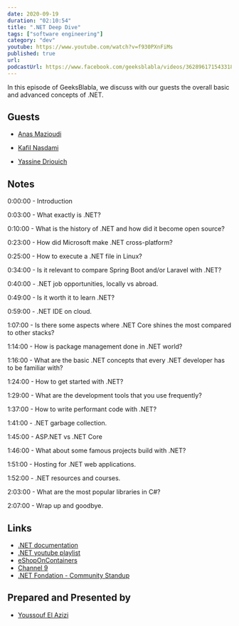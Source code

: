 ```yaml
---
date: 2020-09-19
duration: "02:10:54"
title: ".NET Deep Dive"
tags: ["software engineering"]
category: "dev"
youtube: https://www.youtube.com/watch?v=f930PXnFiMs
published: true
url:
podcastUrl: https://www.facebook.com/geeksblabla/videos/362896171543318
---
```


In this episode of GeeksBlabla, we discuss with our guests the overall basic and advanced concepts of .NET.

## Guests

- [Anas Mazioudi](https://www.facebook.com/disklosr)

- [Kafil Nasdami](https://kafil.now.sh)

- [Yassine Driouich](https://www.facebook.com/Programmation.Maroc)

## Notes

0:00:00 - Introduction

0:03:00 - What exactly is .NET?

0:10:00 - What is the history of .NET and how did it become open source?

0:23:00 - How did Microsoft make .NET cross-platform?

0:25:00 - How to execute a .NET file in Linux?

0:34:00 - Is it relevant to compare Spring Boot and/or Laravel with .NET?

0:40:00 - .NET job opportunities, locally vs abroad.

0:49:00 - Is it worth it to learn .NET?

0:59:00 - .NET IDE on cloud.

1:07:00 - Is there some aspects where .NET Core shines the most compared to other stacks?

1:14:00 - How is package management done in .NET world?

1:16:00 - What are the basic .NET concepts that every .NET developer has to be familiar with?

1:24:00 - How to get started with .NET?

1:29:00 - What are the development tools that you use frequently?

1:37:00 - How to write performant code with .NET?

1:41:00 - .NET garbage collection.

1:45:00 - ASP.NET vs .NET Core

1:46:00 - What about some famous projects build with .NET?

1:51:00 - Hosting for .NET web applications.

1:52:00 - .NET resources and courses.

2:03:00 - What are the most popular libraries in C#?

2:07:00 - Wrap up and goodbye.

## Links

- [.NET documentation](https://docs.microsoft.com/en-us/dotnet/)
- [.NET youtube playlist](https://www.youtube.com/c/dotNET/playlists)
- [eShopOnContainers](https://github.com/dotnet-architecture/eShopOnContainers)
- [Channel 9](https://channel9.msdn.com/)
- [.NET Fondation - Community Standup](https://www.youtube.com/c/NETFoundation/playlists)

## Prepared and Presented by

- [Youssouf El Azizi](https://elazizi.com/)

